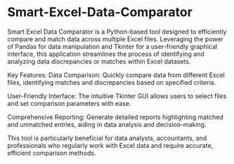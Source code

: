 # Smart-Excel-Data-Comparator
Smart Excel Data Comparator is a Python-based tool designed to efficiently compare and match data across multiple Excel files. Leveraging the power of Pandas for data manipulation and Tkinter for a user-friendly graphical interface, this application streamlines the process of identifying and analyzing data discrepancies or matches within Excel datasets.

Key Features:
Data Comparison: Quickly compare data from different Excel files, identifying matches and discrepancies based on specified criteria.

User-Friendly Interface: The intuitive Tkinter GUI allows users to select files and set comparison parameters with ease.

Comprehensive Reporting: Generate detailed reports highlighting matched and unmatched entries, aiding in data analysis and decision-making.

This tool is particularly beneficial for data analysts, accountants, and professionals who regularly work with Excel data and require accurate, efficient comparison methods.
